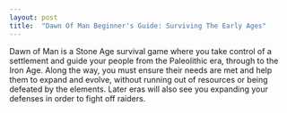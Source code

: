 ```yaml
---
layout: post
title:  "Dawn Of Man Beginner's Guide: Surviving The Early Ages"
---
```

Dawn of Man is a Stone Age survival game where you take control of a settlement and guide your people from the Paleolithic era, through to the Iron Age. Along the way, you must ensure their needs are met and help them to expand and evolve, without running out of resources or being defeated by the elements. Later eras will also see you expanding your defenses in order to fight off raiders.

